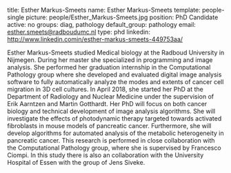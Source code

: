 title: Esther Markus-Smeets
name: Esther Markus-Smeets
template: people-single
picture: people/Esther_Markus-Smeets.jpg
position: PhD Candidate
active: no
groups: diag, pathology
default_group: pathology
email: esther.smeets@radboudumc.nl
type: phd
linkedin: http://www.linkedin.comin/esther-markus-smeets-449753aa/

Esther Markus-Smeets studied Medical biology at the Radboud University in Nijmegen. During her master she specialized in programming and image analysis. She performed her graduation internship in the Computational Pathology group where she developed and evaluated digital image analysis software to fully automatically analyze the modes and extents of cancer cell migration in 3D cell cultures. In April 2018, she started her PhD at the Department of Radiology and Nuclear Medicine under the supervision of Erik Aarntzen and Martin Gotthardt. Her PhD will focus on both cancer biology and technical development of image analysis algorithms. She will investigate the effects of photodynamic therapy targeted towards activated fibroblasts in mouse models of pancreatic cancer. Furthermore, she will develop algorithms for automated analysis of the metabolic heterogeneity in pancreatic cancer. This research is performed in close collaboration with the Computational Pathology group, where she is supervised by Francesco Ciompi. In this study there is also an collaboration with the University Hospital of Essen with the group of Jens Siveke.
